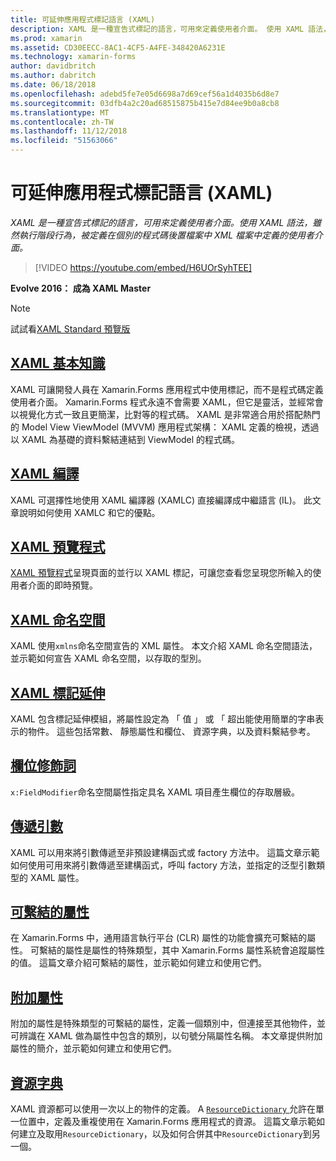 ```yaml
---
title: 可延伸應用程式標記語言 (XAML)
description: XAML 是一種宣告式標記的語言，可用來定義使用者介面。 使用 XAML 語法，雖然執行階段行為，被定義在個別的程式碼後置檔案中 XML 檔案中定義的使用者介面。
ms.prod: xamarin
ms.assetid: CD30EECC-8AC1-4CF5-A4FE-348420A6231E
ms.technology: xamarin-forms
author: davidbritch
ms.author: dabritch
ms.date: 06/18/2018
ms.openlocfilehash: adebd5fe7e05d6698a7d69cef56a1d4035b6d8e7
ms.sourcegitcommit: 03dfb4a2c20ad68515875b415e7d84ee9b0a8cb8
ms.translationtype: MT
ms.contentlocale: zh-TW
ms.lasthandoff: 11/12/2018
ms.locfileid: "51563066"
---
```

# <a name="extensible-application-markup-language-xaml"></a>可延伸應用程式標記語言 (XAML)

_XAML 是一種宣告式標記的語言，可用來定義使用者介面。使用 XAML 語法，雖然執行階段行為，被定義在個別的程式碼後置檔案中 XML 檔案中定義的使用者介面。_

> [!VIDEO https://youtube.com/embed/H6UOrSyhTEE]

**Evolve 2016： 成為 XAML Master**

> [!NOTE]
> 試試看[XAML Standard 預覽版](standard/index.md)

<a name="xaml" />

## <a name="xaml-basicsxaml-basicsindexmd"></a>[XAML 基本知識](xaml-basics/index.md)

XAML 可讓開發人員在 Xamarin.Forms 應用程式中使用標記，而不是程式碼定義使用者介面。 Xamarin.Forms 程式永遠不會需要 XAML，但它是靈活，並經常會以視覺化方式一致且更簡潔，比對等的程式碼。 XAML 是非常適合用於搭配熱門的 Model View ViewModel (MVVM) 應用程式架構： XAML 定義的檢視，透過以 XAML 為基礎的資料繫結連結到 ViewModel 的程式碼。

## <a name="xaml-compilationxamlcmd"></a>[XAML 編譯](xamlc.md)

XAML 可選擇性地使用 XAML 編譯器 (XAMLC) 直接編譯成中繼語言 (IL)。 此文章說明如何使用 XAMLC 和它的優點。

## <a name="xaml-previewerxaml-previewermd"></a>[XAML 預覽程式](xaml-previewer.md)

[XAML 預覽程式](~/xamarin-forms/xaml/xaml-previewer.md)呈現頁面的並行以 XAML 標記，可讓您查看您呈現您所輸入的使用者介面的即時預覽。

## <a name="xaml-namespacesnamespacesmd"></a>[XAML 命名空間](namespaces.md)

XAML 使用`xmlns`命名空間宣告的 XML 屬性。 本文介紹 XAML 命名空間語法，並示範如何宣告 XAML 命名空間，以存取的型別。

## <a name="xaml-markup-extensionsmarkup-extensionsindexmd"></a>[XAML 標記延伸](markup-extensions/index.md)

XAML 包含標記延伸模組，將屬性設定為 「 值 」 或 「 超出能使用簡單的字串表示的物件。 這些包括常數、 靜態屬性和欄位、 資源字典，以及資料繫結參考。

## <a name="field-modifiersfield-modifiersmd"></a>[欄位修飾詞](field-modifiers.md)

`x:FieldModifier`命名空間屬性指定具名 XAML 項目產生欄位的存取層級。

## <a name="passing-argumentspassing-argumentsmd"></a>[傳遞引數](passing-arguments.md)

XAML 可以用來將引數傳遞至非預設建構函式或 factory 方法中。 這篇文章示範如何使用可用來將引數傳遞至建構函式，呼叫 factory 方法，並指定的泛型引數類型的 XAML 屬性。

## <a name="bindable-propertiesbindable-propertiesmd"></a>[可繫結的屬性](bindable-properties.md)

在 Xamarin.Forms 中，通用語言執行平台 (CLR) 屬性的功能會擴充可繫結的屬性。 可繫結的屬性是屬性的特殊類型，其中 Xamarin.Forms 屬性系統會追蹤屬性的值。 這篇文章介紹可繫結的屬性，並示範如何建立和使用它們。

## <a name="attached-propertiesattached-propertiesmd"></a>[附加屬性](attached-properties.md)

附加的屬性是特殊類型的可繫結的屬性，定義一個類別中，但連接至其他物件，並可辨識在 XAML 做為屬性中包含的類別，以句號分隔屬性名稱。 本文章提供附加屬性的簡介，並示範如何建立和使用它們。

## <a name="resource-dictionariesresource-dictionariesmd"></a>[資源字典](resource-dictionaries.md)

XAML 資源都可以使用一次以上的物件的定義。 A [ `ResourceDictionary` ](xref:Xamarin.Forms.ResourceDictionary)允許在單一位置中，定義及重複使用在 Xamarin.Forms 應用程式的資源。 這篇文章示範如何建立及取用`ResourceDictionary`，以及如何合併其中`ResourceDictionary`到另一個。

